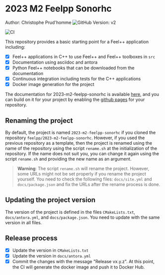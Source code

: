 # 2023 M2 Feelpp Sonorhc 
Author: Christophe Prud'homme ![GitHub](https://github.com/prudhomm)
Version: v2

![CI](https://github.com/feelpp/2023-m2-feelpp-sonorhc/workflows/CI/badge.svg)

This repository provides a basic starting point for a Feel++ application including:

- [x] Feel++ applications in C++ to use Feel++ and Feel++ toolboxes in `src`
- [x] Documentation using asciidoc and antora
- [x] Python Feel++ notebooks that can be downloaded from the documentation
- [x] Continuous integration including tests for the C++ applications
- [x] Docker image generation for the project

The documentation for 2023-m2-feelpp-sonorhc is available [here](https://feelpp.github.io/2023-m2-feelpp-sonorhc), and you can build on it for your project by enabling the [github pages](https://docs.github.com/en/pages) for your repository.

## Renaming the project

By default, the project is named `2023-m2-feelpp-sonorhc` if you cloned the repository `feelpp/2023-m2-feelpp-sonorhc`. However, if you used the previous repository as a template, then the project is renamed using the name of the repository using the script `rename.sh` at the initialization of the repository. If the name does not suit you, you can change it again using the script `rename.sh` and providing the new name as an argument.

> **Warning**: The script `rename.sh` will rename the project. However, some URLs might not be set properly if you rename the project yourself. You need to check the following files: `docs/site.yml` and `docs/package.json` and fix the URLs after the rename process is done.

## Updating the project version

The version of the project is defined in the files `CMakeLists.txt`, `docs/antora.yml`, and `docs/package.json`. You need to update with the same version in all files.

## Release process

- [x] Update the version in `CMakeLists.txt`
- [x] Update the version in `docs/antora.yml`
- [x] Commit the changes with the message "Release vx.y.z". At this point, the CI will generate the docker image and push it to Docker Hub.
